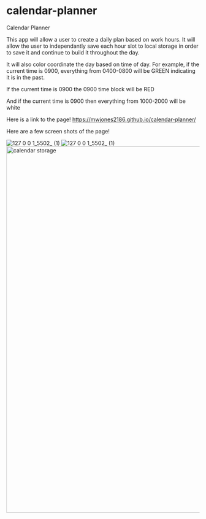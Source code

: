 # calendar-planner
Calendar Planner

This app will allow a user to create a daily plan based on work hours. It will allow the user to independantly save each hour slot to local storage in order to save it and continue to build it throughout the day. 

It will also color coordinate the day based on time of day. For example, if the current time is 0900, everything from 0400-0800 will be GREEN indicating it is in the past.

If the current time is 0900 the 0900 time block will be RED

And if the current time is 0900 then everything from 1000-2000 will be white

Here is a link to the page!
 https://mwjones2186.github.io/calendar-planner/
 
 Here are a few screen shots of the page!

![127 0 0 1_5502_ (1)](https://user-images.githubusercontent.com/97492542/172770721-7817430a-55d4-4dce-9211-f633fed90f60.png)
![127 0 0 1_5502_ (1)](https://user-images.githubusercontent.com/97492542/172770436-06846cef-4f08-4f6e-b37f-782d894cf28b.png)
<img width="958" alt="calendar storage" src="https://user-images.githubusercontent.com/97492542/172770624-a04e9c30-010d-4661-91fe-7a458efca05a.png">

